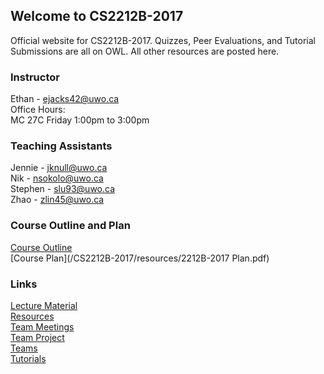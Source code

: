 
## Welcome to CS2212B-2017

Official website for CS2212B-2017. Quizzes, Peer Evaluations, and Tutorial Submissions are all on OWL. All other resources are posted here.

### Instructor
Ethan - ejacks42@uwo.ca  
Office Hours:  
MC 27C Friday 1:00pm to 3:00pm  

### Teaching Assistants
Jennie - jknull@uwo.ca  
Nik - nsokolo@uwo.ca  
Stephen - slu93@uwo.ca   
Zhao - zlin45@uwo.ca   

### Course Outline and Plan
[Course Outline](2212B-2017-CourseOutline.pdf)  
[Course Plan](/CS2212B-2017/resources/2212B-2017 Plan.pdf)  

### Links
[Lecture Material](LECTURE.md)  
[Resources](RESOURCES.md)  
[Team Meetings](MEETINGS.md)  
[Team Project](PROJECT.md)  
[Teams](TEAMS.md)  
[Tutorials](TUTORIALS.md)  
 





